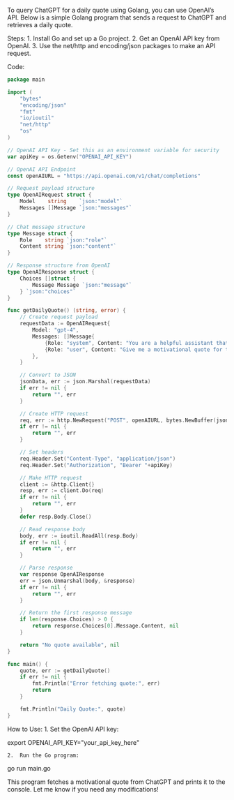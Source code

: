 To query ChatGPT for a daily quote using Golang, you can use OpenAI’s API. Below is a simple Golang program that sends a request to ChatGPT and retrieves a daily quote.

Steps:
	1.	Install Go and set up a Go project.
	2.	Get an OpenAI API key from OpenAI.
	3.	Use the net/http and encoding/json packages to make an API request.

Code:

```go
package main

import (
	"bytes"
	"encoding/json"
	"fmt"
	"io/ioutil"
	"net/http"
	"os"
)

// OpenAI API Key - Set this as an environment variable for security
var apiKey = os.Getenv("OPENAI_API_KEY")

// OpenAI API Endpoint
const openAIURL = "https://api.openai.com/v1/chat/completions"

// Request payload structure
type OpenAIRequest struct {
	Model    string    `json:"model"`
	Messages []Message `json:"messages"`
}

// Chat message structure
type Message struct {
	Role    string `json:"role"`
	Content string `json:"content"`
}

// Response structure from OpenAI
type OpenAIResponse struct {
	Choices []struct {
		Message Message `json:"message"`
	} `json:"choices"`
}

func getDailyQuote() (string, error) {
	// Create request payload
	requestData := OpenAIRequest{
		Model: "gpt-4",
		Messages: []Message{
			{Role: "system", Content: "You are a helpful assistant that provides a motivational quote each day."},
			{Role: "user", Content: "Give me a motivational quote for today."},
		},
	}

	// Convert to JSON
	jsonData, err := json.Marshal(requestData)
	if err != nil {
		return "", err
	}

	// Create HTTP request
	req, err := http.NewRequest("POST", openAIURL, bytes.NewBuffer(jsonData))
	if err != nil {
		return "", err
	}

	// Set headers
	req.Header.Set("Content-Type", "application/json")
	req.Header.Set("Authorization", "Bearer "+apiKey)

	// Make HTTP request
	client := &http.Client{}
	resp, err := client.Do(req)
	if err != nil {
		return "", err
	}
	defer resp.Body.Close()

	// Read response body
	body, err := ioutil.ReadAll(resp.Body)
	if err != nil {
		return "", err
	}

	// Parse response
	var response OpenAIResponse
	err = json.Unmarshal(body, &response)
	if err != nil {
		return "", err
	}

	// Return the first response message
	if len(response.Choices) > 0 {
		return response.Choices[0].Message.Content, nil
	}

	return "No quote available", nil
}

func main() {
	quote, err := getDailyQuote()
	if err != nil {
		fmt.Println("Error fetching quote:", err)
		return
	}

	fmt.Println("Daily Quote:", quote)
}
```
How to Use:
	1.	Set the OpenAI API key:

export OPENAI_API_KEY="your_api_key_here"


	2.	Run the Go program:

go run main.go



This program fetches a motivational quote from ChatGPT and prints it to the console. Let me know if you need any modifications!